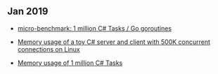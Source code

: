 
## Jan 2019

* [micro-benchmark: 1 million C# Tasks / Go goroutines](dotnet_toy_task_vs_go/)

* [Memory usage of a toy C# server and client with 500K concurrent connections on Linux](dotnet_client_server/)

* [Memory usage of 1 million C# Tasks](dotnet_task_memory_usage/)

